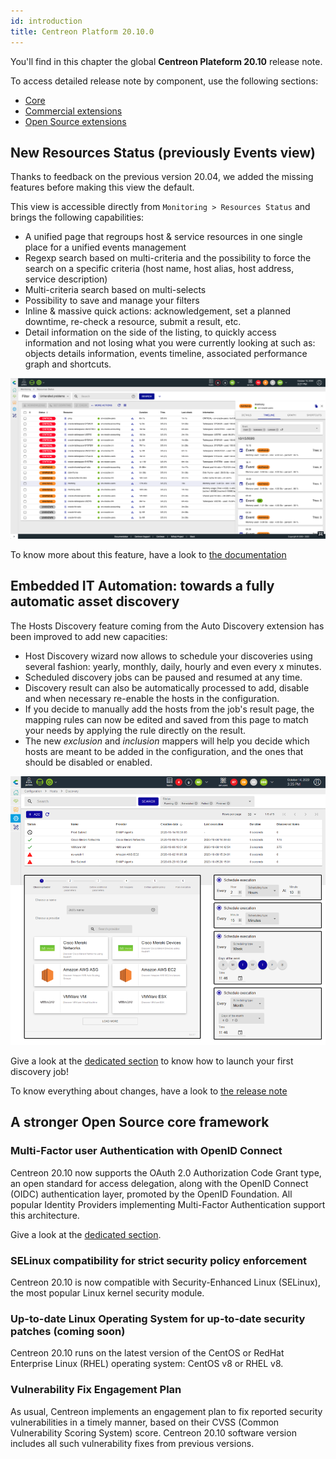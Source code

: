 ```yaml
---
id: introduction
title: Centreon Platform 20.10.0
---
```


You'll find in this chapter the global **Centreon Plateform 20.10** release note.

To access detailed release note by component, use the following sections:

- [Core](centreon-core.html)
- [Commercial extensions](centreon-commercial-extensions.html)
- [Open Source extensions](centreon-os-extensions.html)

## New Resources Status (previously Events view)

Thanks to feedback on the previous version 20.04, we added the missing features before making this view the default.

This view is accessible directly from `Monitoring > Resources Status` and
brings the following capabilities:

- A unified page that regroups host & service resources in one single place for a unified events management
- Regexp search based on multi-criteria and the possibility to force the search on a specific criteria (host name,
  host alias, host address, service description)
- Multi-criteria search based on multi-selects
- Possibility to save and manage your filters
- Inline & massive quick actions: acknowledgement, set a planned downtime, re-check a resource, submit a result, etc.
- Detail information on the side of the listing, to quickly access information and not losing what you were currently
  looking at such as: objects details information, events timeline, associated performance graph and shortcuts.

![image](../assets/monitoring/resources_status_1.png)

To know more about this feature, have a look to [the documentation](../alerts-notifications/events-view.html)

## Embedded IT Automation: towards a fully automatic asset discovery

The Hosts Discovery feature coming from the Auto Discovery extension has been improved to add new capacities:

- Host Discovery wizard now allows to schedule your discoveries using several fashion: yearly, monthly, daily, hourly
  and even every x minutes.
- Scheduled discovery jobs can be paused and resumed at any time.
- Discovery result can also be automatically processed to add, disable and when necessary re-enable the hosts in the
  configuration.
- If you decide to manually add the hosts from the job's result page, the mapping rules can now be edited and saved from
  this page to match your needs by applying the rule directly on the result.
- The new *exclusion* and *inclusion* mappers will help you decide which hosts are meant to be added in the
  configuration, and the ones that should be disabled or enabled.

![image](../assets/monitoring/discovery/host_disco_intro.png)

Give a look at the [dedicated section](../monitoring/discovery/hosts-discovery.html) to know how to launch your first
discovery job\!

To know everything about changes, have a look to
[the release note](centreon-commercial-extensions.html#centreon-auto-discovery-release-notes)

## A stronger Open Source core framework

### Multi-Factor user Authentication with OpenID Connect

Centreon 20.10 now supports the OAuth 2.0 Authorization Code Grant type, an open standard for access delegation, along
with the OpenID Connect (OIDC) authentication layer, promoted by the OpenID Foundation. All popular Identity Providers
implementing Multi-Factor Authentication support this architecture. 

Give a look at the [dedicated section](../administration/parameters/centreon-ui.html#openid-connect).

### SELinux compatibility for strict security policy enforcement

Centreon 20.10 is now compatible with Security-Enhanced Linux (SELinux), the most popular Linux kernel security module.

### Up-to-date Linux Operating System for up-to-date security patches (coming soon)
Centreon 20.10 runs on the latest version of the CentOS or RedHat Enterprise Linux (RHEL) operating system: CentOS v8
or RHEL v8.

### Vulnerability Fix Engagement Plan

As usual, Centreon implements an engagement plan to fix reported security vulnerabilities in a timely manner, based on
their CVSS (Common Vulnerability Scoring System) score. Centreon 20.10 software version includes all such vulnerability
fixes from previous versions.
